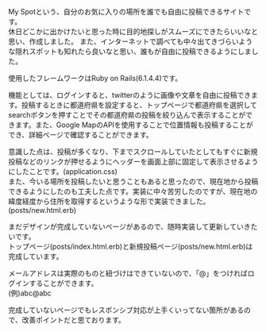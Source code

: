 My Spotという、自分のお気に入りの場所を誰でも自由に投稿できるサイトです。  
休日どこかに出かけたいと思った時に目的地探しがスムーズにできたらいいなと思い、作成しました。
また、インターネットで調べても中々出てきづらいような隠れスポットも知れたら良いなと思い、誰もが自由に投稿できるようにしました。  
  
  使用したフレームワークはRuby on Rails(6.1.4.4)です。  
  
  機能としては、ログインすると、twitterのように画像や文章を自由に投稿できます。投稿するときに都道府県を設定すると、トップページで都道府県を選択してsearchボタンを押すことでその都道府県の投稿を絞り込んで表示することができます。また、Google MapのAPIを使用することで位置情報も投稿することができ、詳細ページで確認することができます。  
  
  意識した点は、投稿が多くなり、下までスクロールしていたとしてもすぐに新規投稿などのリンクが押せるようにヘッダーを画面上部に固定して表示させるようにしたことです。(application.css)  
また、今いる場所を投稿したいと思うこともあると思ったので、現在地から投稿できるようにしたのも工夫した点です。実装に中々苦労したのですが、現在地の緯度経度から住所を取得するというような形で実装できました。(posts/new.html.erb)  

まだデザインが完成していないページがあるので、随時実装して更新していきたいです。  
トップページ(posts/index.html.erb)と新規投稿ページ(posts/new.html.erb)は完成しています。  

メールアドレスは実際のものと紐づけはできていないので、「@」をつければログインすることができます。  
(例)abc@abc  

完成していないページでもレスポンシブ対応が上手くいってない箇所があるので、改善ポイントだと思ております。
